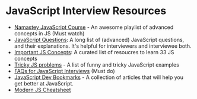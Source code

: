 # JavaScript Interview Resources

- [Namastey JavaScript Course]() - An awesome playlist of advanced concepts in JS (Must watch)
- [JavaScript Questions](https://github.com/lydiahallie/javascript-questions): A long list of (advanced) JavaScript questions, and their explanations. It's helpful for interviewers and interviewee both.
- [Important JS Concepts](https://github.com/leonardomso/33-js-concepts): A curated list of resoucres to learn 33 JS concepts
- [Tricky JS problems](https://github.com/denysdovhan/wtfjs) - A list of funny and tricky JavaScript examples
- [FAQs for JavaScript Interviews](https://www.interviewbit.com/javascript-interview-questions/) (Must do)
- [JavaScript Dev Bookmarks](https://github.com/didicodes/javascript-dev-bookmarks) - A collection of articles that will help you get better at JavaScript.
- [Modern JS Cheatsheet](https://github.com/mbeaudru/modern-js-cheatsheet)
